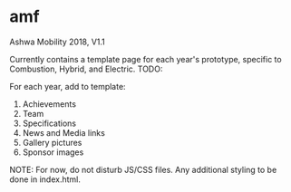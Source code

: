 # amf
Ashwa Mobility 2018, V1.1 

Currently contains a template page for each year's prototype, specific to Combustion, Hybrid, and Electric.
TODO:

For each year, add to template:
1. Achievements
2. Team
3. Specifications
4. News and Media links 
5. Gallery pictures 
6. Sponsor images

NOTE: For now, do not disturb JS/CSS files. 
Any additional styling to be done in index.html.
